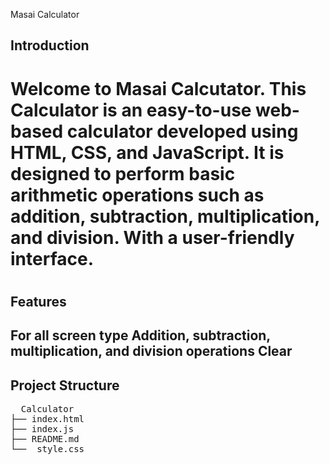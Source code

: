 
Masai Calculator

## Introduction

<h1>
 Welcome to Masai Calcutator.
 This Calculator is an easy-to-use web-based calculator developed using HTML, CSS, and JavaScript. 
 It is designed to perform basic arithmetic operations such as addition, subtraction, multiplication, and division. With a user-friendly interface.
<h1>


## Features

<h2>
For all screen type
Addition, subtraction, multiplication, and division operations
Clear
<h2>

## Project Structure

<pre>
  Calculator
├── index.html
├── index.js
├── README.md
└──  style.css

</pre>


